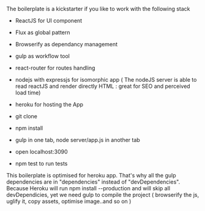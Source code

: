 
The boilerplate is a kickstarter if you like to work with the following stack

- ReactJS for UI component
- Flux as global pattern 
- Browserify as dependancy management
- gulp as workflow tool
- react-router for routes handling
- nodejs with expressjs for isomorphic app ( The nodeJS server is able to read reactJS and render directly HTML : great for SEO and perceived load time)
- heroku for hosting the App

- git clone
- npm install
- gulp in one tab, node server/app.js in another tab
- open localhost:3090
- npm test to run tests


This boilerplate is optimised for heroku app. That's why all the gulp dependencies are in "dependencies" instead of "devDependencies". Because
Heroku will run npm install --production and will skip all devDependicies, yet we need gulp to compile the project ( browserify the js, uglify it, copy assets, optimise image..and so on  )